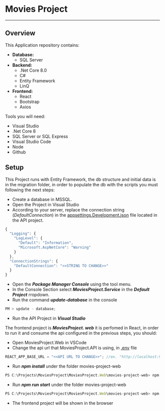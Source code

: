 <h1> Movies Project</h1>

---

<h2>Overview</h2>

This Application repository contains:

- **Database:**
  - SQL Server
- **Backend:**
  - .Net Core 8.0
  - C#
  - Entity Framework
  - LinQ
- **Frontend:**
  - React
  - Bootstrap
  - Axios

Tools you will need:

- Visual Studio
- .Net Core 8
- SQL Server or SQL Express
- Visual Studio Code
- Node
- Github

<h2>Setup</h2>

This Project runs with Entity Framework, the db structure and initial data is in the migration folder, in order to populate the db with the scripts you must following the next steps:

- Create a database in MSSQL.
- Open the Project in Visual Studio
- According to your server, replace the connection string (_DefaultConnection_) in the [appsettings.Development.json](https://github.com/frankrogerrm/MoviesProject/blob/main/MoviesProject.Api/appsettings.Development.json) file located in the API project.

```js
{
  "Logging": {
    "LogLevel": {
      "Default": "Information",
      "Microsoft.AspNetCore": "Warning"
    }
  },
  "ConnectionStrings": {
    "DefaultConnection": "<<STRING TO CHANGE>>"
  }
}
```

- Open the **_Package Manager Console_** using the tool menu.
- In the Console Section select **_MoviesProject.Service_** in the **_Default Project_** rropdown.
- Run the command **_update-database_** in the console

```js
PM > update - database;
```

- Run the API Project in **_Visual Studio_**

The frontend project is **_MoviesProject. web_** it is perfomed in React, in order to run it and consume the api configured in the previous steps, you should:

- Open MoviesProject.Web in VSCode
- Change the api url that MoviesProject.API is using, in [.env](https://github.com/frankrogerrm/MoviesProject/blob/main/MoviesProject.Web/movies-project-web/.env) file

```js
REACT_APP_BASE_URL = "<<API URL TO CHANGE>>"; //ex. "http://localhost:9999"
```

- Run **_npm install_** under the folder movies-project-web

```js
PS C:\Projects\MoviesProject\MoviesProject.Web\movies-project-web> npm install
```

- Run **_npm run start_** under the folder movies-project-web

```js
PS C:\Projects\MoviesProject\MoviesProject.Web\movies-project-web> npm run start
```

- The frontend project will be shown in the browser
